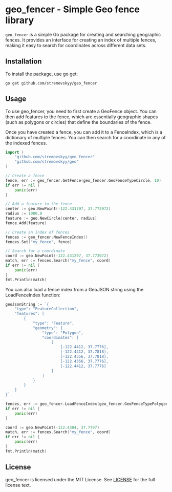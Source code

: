 # geo_fencer - Simple Geo fence library

`geo_fencer` is a simple Go package for creating and searching geographic fences. It provides an interface for creating an index of multiple fences, making it easy to search for coordinates across different data sets.

## Installation

To install the package, use go get:
```shell
go get github.com/stremovskyy/geo_fencer
```

## Usage
To use geo_fencer, you need to first create a GeoFence object. You can then add features to the fence, which are essentially geographic shapes (such as polygons or circles) that define the boundaries of the fence.

Once you have created a fence, you can add it to a FenceIndex, which is a dictionary of multiple fences. You can then search for a coordinate in any of the indexed fences.

```go
import (
    "github.com/stremovskyy/geo_fencer"
    "github.com/stremovskyy/geo"
)

// Create a fence
fence, err := geo_fencer.GetFence(geo_fencer.GeoFenceTypeCircle, 10)
if err != nil {
    panic(err)
}

// Add a feature to the fence
center := geo.NewPoint(-122.431297, 37.773972)
radius := 1000.0
feature := geo.NewCircle(center, radius)
fence.Add(feature)

// Create an index of fences
fences := geo_fencer.NewFenceIndex()
fences.Set("my_fence", fence)

// Search for a coordinate
coord := geo.NewPoint(-122.431297, 37.773972)
match, err := fences.Search("my_fence", coord)
if err != nil {
    panic(err)
}
fmt.Println(match)

```

You can also load a fence index from a GeoJSON string using the LoadFenceIndex function:
```go
geoJsonString := `{
    "type": "FeatureCollection",
    "features": [
        {
            "type": "Feature",
            "geometry": {
                "type": "Polygon",
                "coordinates": [
                    [
                        [-122.4412, 37.7776],
                        [-122.4412, 37.7818],
                        [-122.4356, 37.7818],
                        [-122.4356, 37.7776],
                        [-122.4412, 37.7776]
                    ]
                ]
            }
        }
    ]
}`

fences, err := geo_fencer.LoadFenceIndex(geo_fencer.GeoFenceTypePolygon, 10, "my_fence", &geoJsonString)
if err != nil {
    panic(err)
}

coord := geo.NewPoint(-122.4384, 37.7797)
match, err := fences.Search("my_fence", coord)
if err != nil {
    panic(err)
}
fmt.Println(match)
```

## License

geo_fencer is licensed under the MIT License. See [LICENSE](LICENSE) for the full license text.
